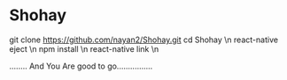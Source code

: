 # Shohay

git clone https://github.com/nayan2/Shohay.git
cd Shohay \n
react-native eject \n
npm install \n
react-native link \n

........ And You Are good to go................
